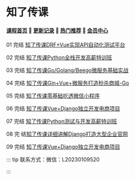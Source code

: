 # 知了传课

#### [**课程首页**](../../README.md) 💖 [**更新记录**](./gxjl-2024.md) 💖 [**热门推荐**](./rmtj.md) 💖 [**会员中心**](./vip.md)

01 完结 [知了传课DRF+Vue实现API自动化测试平台](https://study.163.com/course/introduction.htm?courseId=1210028051)

02 完结 [知了传课Python全栈开发高薪特训班](https://study.163.com/course/introduction.htm?courseId=1004504016)

03 完结 [知了传课Go/Golang/Beego微服务基础实战](https://study.163.com/course/introduction/1209977452.htm)

04 完结 [知了传课Gin+Vue+微服务打造秒杀商城-Go](https://study.163.com/course/introduction/1210803856.htm)

05 完结 [知了传课零基础吃透微信小程序](https://study.163.com/course/introduction.htm?courseId=1006226013)

06 完结 [知了传课Vue+Django独立开发电商项目](https://study.163.com/course/introduction.htm?courseId=1209490803)

07 完结 [知了传课Python测试与开发高薪特训班](https://study.163.com/course/introduction.htm?courseId=1209351817)

08 完 结[知了传课详细讲解Django打造大型企业官网](https://study.163.com/course/introduction.htm?courseId=1005084022)

09 完结 [知了传课Vue+Django独立开发电商项目](https://study.163.com/course/introduction.htm?courseId=1209490803)

::: tip
联系方式：微信：L20230109520

:::